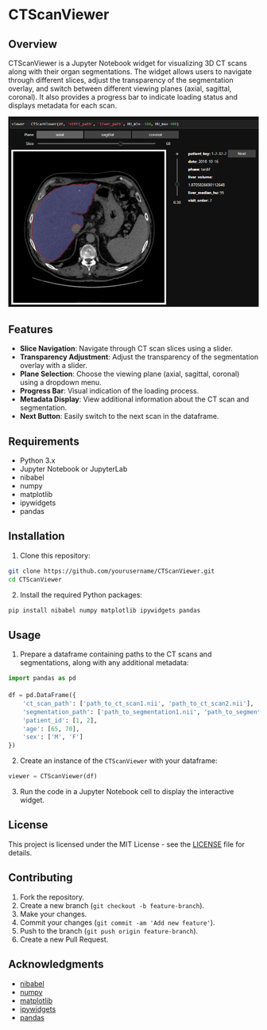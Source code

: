 # CTScanViewer

## Overview

CTScanViewer is a Jupyter Notebook widget for visualizing 3D CT scans along with their organ segmentations. The widget allows users to navigate through different slices, adjust the transparency of the segmentation overlay, and switch between different viewing planes (axial, sagittal, coronal). It also provides a progress bar to indicate loading status and displays metadata for each scan.

![preview ux](https://github.com/dmandache/CTScanViewer/blob/main/preview.png)

## Features

- **Slice Navigation**: Navigate through CT scan slices using a slider.
- **Transparency Adjustment**: Adjust the transparency of the segmentation overlay with a slider.
- **Plane Selection**: Choose the viewing plane (axial, sagittal, coronal) using a dropdown menu.
- **Progress Bar**: Visual indication of the loading process.
- **Metadata Display**: View additional information about the CT scan and segmentation.
- **Next Button**: Easily switch to the next scan in the dataframe.

## Requirements

- Python 3.x
- Jupyter Notebook or JupyterLab
- nibabel
- numpy
- matplotlib
- ipywidgets
- pandas

## Installation

1. Clone this repository:

```bash
git clone https://github.com/yourusername/CTScanViewer.git
cd CTScanViewer
```

2. Install the required Python packages:

```bash
pip install nibabel numpy matplotlib ipywidgets pandas
```

## Usage

1. Prepare a dataframe containing paths to the CT scans and segmentations, along with any additional metadata:

```python
import pandas as pd

df = pd.DataFrame({
    'ct_scan_path': ['path_to_ct_scan1.nii', 'path_to_ct_scan2.nii'],
    'segmentation_path': ['path_to_segmentation1.nii', 'path_to_segmentation2.nii'],
    'patient_id': [1, 2],
    'age': [65, 70],
    'sex': ['M', 'F']
})
```

2. Create an instance of the `CTScanViewer` with your dataframe:

```python
viewer = CTScanViewer(df)
```

3. Run the code in a Jupyter Notebook cell to display the interactive widget.


## License

This project is licensed under the MIT License - see the [LICENSE](LICENSE) file for details.

## Contributing

1. Fork the repository.
2. Create a new branch (`git checkout -b feature-branch`).
3. Make your changes.
4. Commit your changes (`git commit -am 'Add new feature'`).
5. Push to the branch (`git push origin feature-branch`).
6. Create a new Pull Request.

## Acknowledgments

- [nibabel](https://nipy.org/nibabel/)
- [numpy](https://numpy.org/)
- [matplotlib](https://matplotlib.org/)
- [ipywidgets](https://ipywidgets.readthedocs.io/)
- [pandas](https://pandas.pydata.org/)
